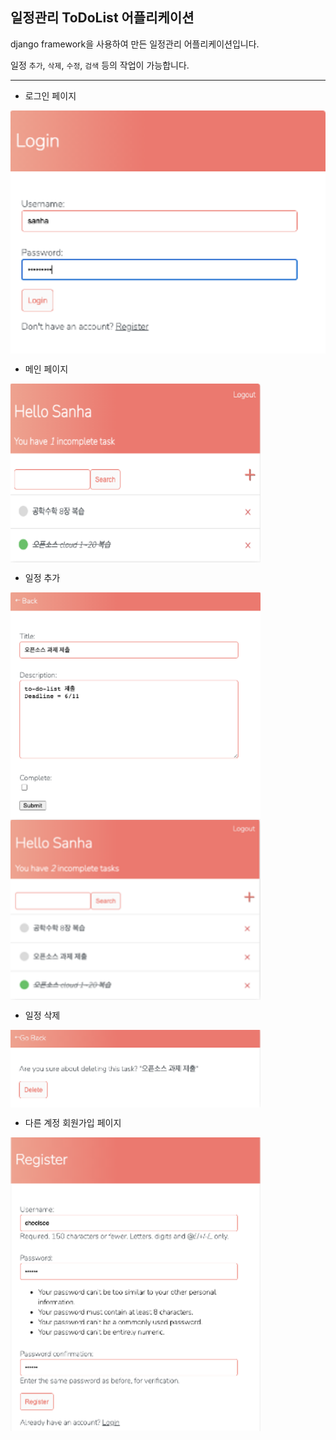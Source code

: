 ## 일정관리 ToDoList 어플리케이션

django framework을 사용하여 만든 일정관리 어플리케이션입니다. 

일정 `추가`, `삭제`, `수정`, `검색` 등의 작업이 가능합니다.

---

- 로그인 페이지

<img align = "center" alt = "login" width="600px" src="/image/login.png" />


- 메인 페이지

<img align = "center" alt = "account" width="400px" src="/image/account.png" />


- 일정 추가 

<img align = "center" alt = "schedule" width="400px" src="/image/addSchedule.png" />

<br>

<img align = "center" alt = "schedule" width="400px" src="/image/scheduleAdded.png" />


- 일정 삭제

<img align = "center" alt = "Remove" width="400px" src="/image/remove.png" />


- 다른 계정 회원가입 페이지

<img align = "center" alt = "Register" width="400px" src="/image/register.png" />

